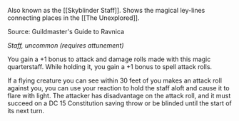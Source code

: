 Also known as the [[Skyblinder Staff]]. Shows the magical ley-lines connecting places in the [[The Unexplored]]. 

Source: Guildmaster's Guide to Ravnica

_Staff, uncommon (requires attunement)_

You gain a +1 bonus to attack and damage rolls made with this magic quarterstaff. While holding it, you gain a +1 bonus to spell attack rolls.

If a flying creature you can see within 30 feet of you makes an attack roll against you, you can use your reaction to hold the staff aloft and cause it to flare with light. The attacker has disadvantage on the attack roll, and it must succeed on a DC 15 Constitution saving throw or be blinded until the start of its next turn.